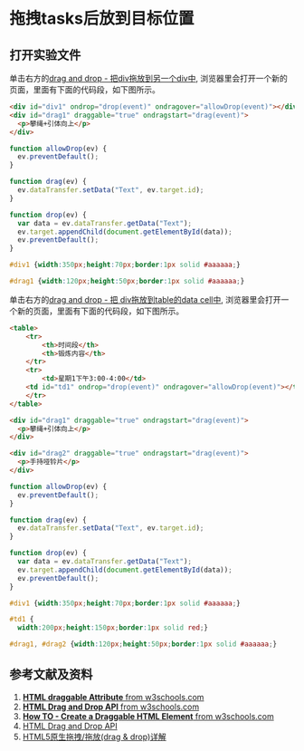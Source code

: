 # 拖拽tasks后放到目标位置

## 打开实验文件

单击右方的[drag and drop - 把div拖放到另一个div中](https://codepen.io/quanbinn/pen/mdWYKgz), 浏览器里会打开一个新的页面，里面有下面的代码段，如下图所示。

```html
<div id="div1" ondrop="drop(event)" ondragover="allowDrop(event)"></div>
<div id="drag1" draggable="true" ondragstart="drag(event)">
  <p>攀绳+引体向上</p>
</div>
```

```javascript
function allowDrop(ev) {
  ev.preventDefault();
}

function drag(ev) {
  ev.dataTransfer.setData("Text", ev.target.id);
}

function drop(ev) {
  var data = ev.dataTransfer.getData("Text");
  ev.target.appendChild(document.getElementById(data));
  ev.preventDefault();
}
```

```CSS
#div1 {width:350px;height:70px;border:1px solid #aaaaaa;}

#drag1 {width:120px;height:50px;border:1px solid #aaaaaa;}
```

单击右方的[drag and drop - 把 div拖放到table的data cell中](https://codepen.io/quanbinn/pen/eYvwJdj), 浏览器里会打开一个新的页面，里面有下面的代码段，如下图所示。

```html
<table>
	<tr>
		<th>时间段</th>
		<th>锻炼内容</th>
	</tr>
	<tr>
		<td>星期1下午3:00-4:00</td>
    <td id="td1" ondrop="drop(event)" ondragover="allowDrop(event)"></td>
	</tr>
</table>

<div id="drag1" draggable="true" ondragstart="drag(event)">
  <p>攀绳+引体向上</p>
</div>

<div id="drag2" draggable="true" ondragstart="drag(event)">
  <p>手持哑铃片</p>
</div>
```

```javascript
function allowDrop(ev) {
  ev.preventDefault();
}

function drag(ev) {
  ev.dataTransfer.setData("Text", ev.target.id);
}

function drop(ev) {
  var data = ev.dataTransfer.getData("Text");
  ev.target.appendChild(document.getElementById(data));
  ev.preventDefault();
}
```

```CSS
#div1 {width:350px;height:70px;border:1px solid #aaaaaa;}

#td1 {
  width:200px;height:150px;border:1px solid red;}

#drag1, #drag2 {width:120px;height:50px;border:1px solid #aaaaaa;}
```

## 参考文献及资料

1. [**HTML draggable Attribute** from w3schools.com](https://www.w3schools.com/TAGS/att_draggable.asp)
2. [**HTML Drag and Drop API** from w3schools.com](https://www.w3schools.com/HTML/html5_draganddrop.asp)
3. [**How TO - Create a Draggable HTML Element** from w3schools.com](https://www.w3schools.com/howto/howto_js_draggable.asp)
4. [HTML Drag and Drop API](https://developer.mozilla.org/en-US/docs/Web/API/HTML_Drag_and_Drop_API) 
5. [HTML5原生拖拽/拖放(drag & drop)详解](https://www.cnblogs.com/weiqinl/p/7886049.html) 

